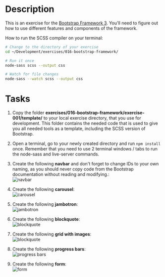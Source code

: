 # Description

This is an exercise for the [Bootstrap Framework 3](https://getbootstrap.com/docs/3.3/). You'll need to figure out how to use different features and components of the framework.

How to run the SCSS compiler on your terminal:

```bash
# Change to the directory of your exercise
cd ~/Development/exercises/016-bootstrap-framework/

# Run it once
node-sass scss --output css

# Watch for file changes
node-sass --watch scss --output css
```

# Tasks

1. Copy the folder **exercises/016-bootstrap-framework/exercise-001/template/** to your local exercise directory, that you use for development. This folder contains the needed code that is used to give you all needed tools as a template, including the SCSS version of Bootstrap.

1. Open a terminal, go to your newly created directory and run ```npm install``` once. Remember that you need to use 2 terminal windows / tabs to run the node-sass and live-server commands.

1. Create the following **navbar** and don't forget to change IDs to your own naming, as you should never copy code from the Bootstrap documentation without reading and modifying.:<br>![navbar](https://github.com/noreading/dci-fbw5/raw/master/exercises/016-bootstrap-framework/exercise-001/images/001-navbar.png)

1. Create the following **carousel**:<br>![carousel](https://github.com/noreading/dci-fbw5/raw/master/exercises/016-bootstrap-framework/exercise-001/images/002-carousel.png)

1. Create the following **jambotron**:<br>![jambotron](https://github.com/noreading/dci-fbw5/raw/master/exercises/016-bootstrap-framework/exercise-001/images/003-jambotron.png)

1. Create the following **blockquote**:<br>![blockquote](https://github.com/noreading/dci-fbw5/raw/master/exercises/016-bootstrap-framework/exercise-001/images/004-blockquote.png)

1. Create the following **grid with images**:<br>![blockquote](https://github.com/noreading/dci-fbw5/raw/master/exercises/016-bootstrap-framework/exercise-001/images/005-images.png)

1. Create the following **progress bars**:<br>![progress bars](https://github.com/noreading/dci-fbw5/raw/master/exercises/016-bootstrap-framework/exercise-001/images/006-progress.png)

1. Create the following **form**:<br>![form](https://github.com/noreading/dci-fbw5/raw/master/exercises/016-bootstrap-framework/exercise-001/images/007-form.png)
